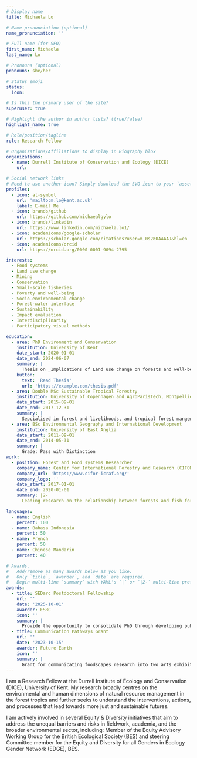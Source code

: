 ```yaml
---
# Display name
title: Michaela Lo

# Name pronunciation (optional)
name_pronunciation: ''

# Full name (for SEO)
first_name: Michaela
last_name: Lo

# Pronouns (optional)
pronouns: she/her

# Status emoji
status:
  icon: 

# Is this the primary user of the site?
superuser: true

# Highlight the author in author lists? (true/false)
highlight_name: true

# Role/position/tagline
role: Research Fellow

# Organizations/Affiliations to display in Biography blox
organizations:
  - name: Durrell Institute of Conservation and Ecology (DICE)
    url: 

# Social network links
# Need to use another icon? Simply download the SVG icon to your `assets/media/icons/` folder.
profiles:
  - icon: at-symbol
    url: 'mailto:m.lo@kent.ac.uk'
    label: E-mail Me
  - icon: brands/github
    url: https://github.com/michaealgylo
  - icon: brands/linkedin
    url: https://www.linkedin.com/michaela.lo1/
  - icon: academicons/google-scholar
    url: https://scholar.google.com/citations?user=m_0s2K0AAAAJ&hl=en
  - icon: academicons/orcid
    url: https://orcid.org/0000-0001-9094-2795

interests:
  - Food systems
  - Land use change
  - Mining
  - Conservation
  - Small-scale fisheries
  - Poverty and well-being
  - Socio-environmental change
  - Forest-water interface
  - Sustainability
  - Impact evaluation
  - Interdisciplinarity
  - Participatory visual methods

education:
  - area: PhD Environment and Conservation
    institution: University of Kent
    date_start: 2020-01-01
    date_end: 2024-06-07
    summary: |
      Thesis on _Implications of Land use change on forests and well-being in Indonesia_.
    button:
      text: 'Read Thesis'
      url: 'https://example.com/thesis.pdf'
  - area: Double MSc Sustainable Tropical Forestry
    institution: University of Copenhagen and AgroParisTech, Montpellier
    date_start: 2015-09-01
    date_end: 2017-12-31
    summary: |
      Sepcialised in forest and livelihoods, and tropical forest mangement
  - area: BSc Environmental Geography and International Development
    institution: University of East Anglia
    date_start: 2011-09-01
    date_end: 2014-05-31
    summary: |
      Grade: Pass with Distinction
work:
  - position: Forest and Food systems Researcher
    company_name: Center for International Forestry and Research (CIFOR)
    company_url: 'https://www.cifor-icraf.org/'
    company_logo: ''
    date_start: 2017-01-01
    date_end: 2020-01-01
    summary: |2-
      Leading research on the relationship between forests and fish for food security and nutrition

languages:
  - name: English
    percent: 100
  - name: Bahasa Indonesia
    percent: 50
  - name: French
    percent: 50
  - name: Chinese Mandarin
    percent: 40

# Awards.
#   Add/remove as many awards below as you like.
#   Only `title`, `awarder`, and `date` are required.
#   Begin multi-line `summary` with YAML's `|` or `|2-` multi-line prefix and indent 2 spaces below.
awards:
  - title: SEDarc Postdoctoral Fellowship
    url: ''
    date: '2025-10-01'
    awarder: ESRC
    icon: ''
    summary: |
      Provide the opportunity to consolidate PhD through developing publications, their networks, and their research and professional skills. 
  - title: Communication Pathways Grant
    url: ''
    date: '2023-10-15'
    awarder: Future Earth
    icon: ''
    summary: |
      Grant for communicating foodscapes research into two arts exhibitions in Indonesia.
---
```


I am a Research Fellow at the Durrell Institute of Ecology and Conservation (DICE), University of Kent. My research broadly centres on the environmental and human dimensions of natural resource management in the forest tropics and further seeks to understand the interventions, actions, and processes that lead towards more just and sustainable futures.

I am actively involved in several Equity & Diversity initiatives that aim to address the unequal barriers and risks in fieldwork, academia, and the broader environmental sector, including: Member of the Equity Advisory Working Group for the British Ecological Society (BES) and steering Committee member for the Equity and Diversity for all Genders in Ecology Gender Network (EDGE), BES.
